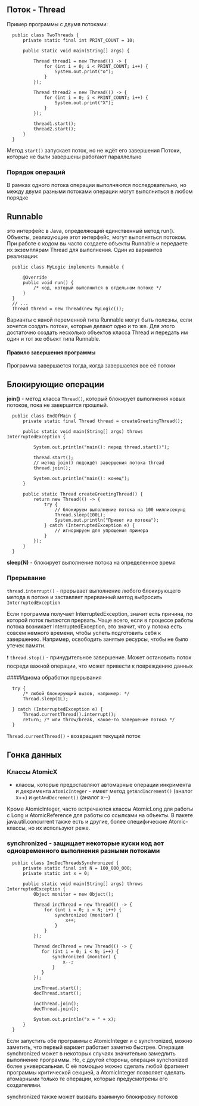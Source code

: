 ## Поток - Thread 
Пример программы с двумя потоками:
```
  public class TwoThreads {
      private static final int PRINT_COUNT = 10;
  
      public static void main(String[] args) {
  
          Thread thread1 = new Thread(() -> {
              for (int i = 0; i < PRINT_COUNT; i++) {
                  System.out.print("o");
              }
          });
  
          Thread thread2 = new Thread(() -> {
              for (int i = 0; i < PRINT_COUNT; i++) {
                  System.out.print("X");
              }
          });
  
          thread1.start();
          thread2.start();
      }
  }
```

Метод `start()` запускает поток, но не ждёт его завершения
Потоки, которые не были завершены работают параллельно 

### Порядок операций 
В рамках одного потока операции выполняются последовательно, но между двумя разными потоками операции могут выполниться в любом порядке


## Runnable
это интерфейс в Java, определяющий единственный метод run(). Объекты, реализующие этот интерфейс, могут выполняться потоком. При работе с кодом вы часто создаете объекты Runnable и передаете их экземплярам Thread для выполнения.
Один из вариантов реализации:
```
  public class MyLogic implements Runnable {
  
      @Override
      public void run() {
          /* код, который выполнится в отдельном потоке */
      }
  }
  // ...
  Thread thread = new Thread(new MyLogic());
```

Варианты с явной переменной типа Runnable могут быть полезны, если хочется создать потоки, которые делают одно и то же. Для этого достаточно создать несколько объектов класса Thread и передать им один и тот же объект типа Runnable.

#### Правило завершения программы
Программа завершается тогда, когда завершается все её потоки

## Блокирующие операции
**join()** - метод класса `Thread()`, который блокирует выполнения новых потоков, пока не завершится прошлый.

```
  public class EndOfMain {
      private static final Thread thread = createGreetingThread();
  
      public static void main(String[] args) throws InterruptedException {
  
          System.out.println("main(): перед thread.start()");
  
          thread.start();
          // метод join() подождёт завершения потока thread
          thread.join();
  
          System.out.println("main(): конец");
      }
  
      public static Thread createGreetingThread() {
          return new Thread(() -> {
              try {
                  // блокируем выполнение потока на 100 миллисекунд
                  Thread.sleep(100L);
                  System.out.println("Привет из потока");
              } catch (InterruptedException e) {
                  // игнорируем для упрощения примера
              }
          });
      }
  }
```
**sleep(N)** - блокирует выполнение потока на определенное время

### Прерывание
`thread.interrupt()` - прерывает выполнение любого блокирующего метода в потоке и заставляет прерванный метод выбросить `InterruptedException`

Если программа получает InterruptedException, значит есть причина, по которой поток пытаются прервать. Чаще всего, если в процессе работы потока возникает InterruptedException, это значит, что у потока есть совсем немного времени, чтобы успеть подготовить себя к завершению. Например, освободить занятые ресурсы, чтобы не было утечек памяти.

❗ `thread.stop()` - принудительное завершение. Может остановить поток посреди важной операции, что может привести к повреждению данных

####Идиома обработки прерывания
```
  try {
      /* любой блокирующий вызов, например: */
      Thread.sleep(1L);
  
  } catch (InterruptedException e) {
      Thread.currentThread().interrupt();
      return; /* или throw/break, какое-то завершение потока */
  } 
```

`Thread.currentThread()` - возвращает текущий поток


## Гонка данных 
### Классы AtomicX
- классы, которые предоставляют автомарные операции инкримента и декримента
`AtomicInteger` - имеет метод `getAndIncrement()` (аналог x++) и `getAndDecrement()` (аналог x--)

Кроме AtomicInteger, часто встречаются классы AtomicLong для работы с Long и AtomicReference для работы со ссылками на объекты. В пакете java.util.concurrent также есть и другие, более специфические Atomic-классы, но их используют реже.

### synchronized - защищает некоторые куски код аот одновременного выполнения разными потоками

```
  public class IncDecThreadsSynchronized {
      private static final int N = 100_000_000;
      private static int x = 0;
  
      public static void main(String[] args) throws InterruptedException {
          Object monitor = new Object();
  
          Thread incThread = new Thread(() -> {
              for (int i = 0; i < N; i++) {
                  synchronized (monitor) {
                      x++;
                  }
              }
          });
  
          Thread decThread = new Thread(() -> {
             for (int i = 0; i < N; i++) {
                 synchronized (monitor) {
                     x--;
                 }
             }
          });
  
          incThread.start();
          decThread.start();
  
          incThread.join();
          decThread.join();
  
          System.out.println("x = " + x);
      }
  }
```

Если запустить обе программы с AtomicInteger и с synchronized, можно заметить, что первый вариант работает заметно быстрее. Операция synchronized может в некоторых случаях значительно замедлить выполнение программы. Но, с другой стороны, операция synchonized более универсальная. С её помощью можно сделать любой фрагмент программы критической секцией, а AtomicInteger позволяет сделать атомарными только те операции, которые предусмотрены его создателями.

synchronized также может вызвать взаимную блокировку потоков

